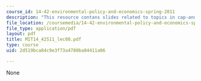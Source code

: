 ```yaml
---
course_id: 14-42-environmental-policy-and-economics-spring-2011
description: "This resource contans slides related to topics in cap-and-trade.\r\n"
file_location: /coursemedia/14-42-environmental-policy-and-economics-spring-2011/2d519bca84c9e3f73a4780ba84411a06_MIT14_42S11_lec08.pdf
file_type: application/pdf
layout: pdf
title: MIT14_42S11_lec08.pdf
type: course
uid: 2d519bca84c9e3f73a4780ba84411a06

---
```

None